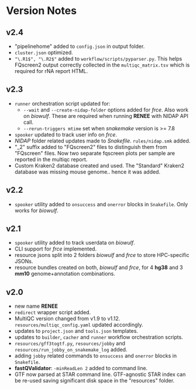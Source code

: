 # Version Notes

## v2.4

 - "pipelinehome" added to `config.json` in output folder.
 - `cluster.json` optimized.
 - `"\.R1$", "\.R2$"` added to `workflow/scripts/pyparser.py`. This helps FQscreen2 output correctly collected in the `multiqc_matrix.tsv` which is required for rNA report HTML.

## v2.3

 - `runner` orchestration script updated for:
   - `--wait` and `--create-nidap-folder` options added for _frce_. Also work on _biowulf_. These are required when running **RENEE** with NIDAP API call.
   - `--rerun-triggers mtime` set when _snakemake_ version is >= 7.8
 - `spooker` updated to track user info on _frce_.
 - _NIDAP_ folder related updates made to _Snakefile_. `rules/nidap.smk` added.
 - "_2" suffix added to "FQscreen2" files to distinguish them from "FQscreen" files. Now two separate fqscreen plots per sample are reported in the multiqc report.
 - Custom Kraken2 database created and used. The "Standard" Kraken2 database was missing mouse genome.. hence it was added.

## v2.2

 - `spooker` utility added to `onsuccess` and `onerror` blocks in `Snakefile`. Only works for _biowulf_.

## v2.1

 - `spooker` utility added to track userdata on _biowulf_.
 - CLI support for _frce_ implemented.
 - resource jsons split into 2 folders _biowulf_ and _frce_ to store HPC-specific JSONs.
 - resource bundles created on both, _biowulf_ and _frce_, for 4 **hg38** and 3 **mm10** genome+annotation combinations.

## v2.0

 - new name **RENEE**
 - `redirect` wrapper script added.
 - MultiQC version changed from v1.9 to v1.12. `resources/multiqc_config.yaml` updated accordingly.
 - updates to `project.json` and `tools.json` templates.
 - updates to `builder`, `cacher` and `runner` workflow orchestration scripts.
 - `resources/gff3togtf.py`, `resources/jobby` and `resources/run_jobby_on_snakemake_log` added.
 - adding `jobby` related commands to `onsuccess` and `onerror` blocks in `Snakefile`.
 - **fastQValidator**: `-minReadLen 2` added to command line.
 - GTF now parsed at STAR command line. GTF-agnostic STAR index can be re-used saving significant disk space in the "resources" folder.
